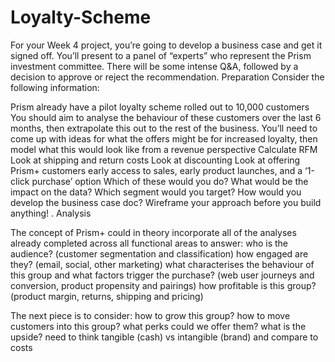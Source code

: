 # Loyalty-Scheme
For your Week 4 project, you’re going to develop a business case and get it signed off. You’ll present to a panel of “experts” who represent the Prism investment committee. There will be some intense Q&A, followed by a decision to approve or reject the recommendation.
Preparation
Consider the following information:

Prism already have a pilot loyalty scheme rolled out to 10,000 customers
You should aim to analyse the behaviour of these customers over the last 6 months, then extrapolate this out to the rest of the business. 
You’ll need to come up with ideas for what the offers might be for increased loyalty, then model what this would look like from a revenue perspective
Calculate RFM
Look at shipping and return costs
Look at discounting
Look at offering Prism+ customers early access to sales, early product launches, and a ‘1-click purchase’ option
Which of these would you do?
What would be the impact on the data?
Which segment would you target?
How would you develop the business case doc?
Wireframe your approach before you build anything!
.
Analysis

The concept of Prism+ could in theory incorporate all of the analyses already completed across all functional areas to answer:
who is the audience? (customer segmentation and classification)
how engaged are they? (email, social, other marketing)
what characterises the behaviour of this group and what factors trigger the purchase? (web user journeys and conversion, product propensity and pairings)
how profitable is this group? (product margin, returns, shipping and pricing)

The next piece is to consider:
how to grow this group? how to move customers into this group?
what perks could we offer them?
what is the upside? need to think tangible (cash) vs intangible (brand) and compare to costs
